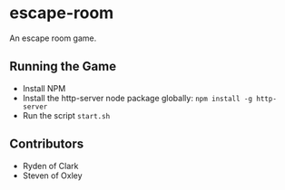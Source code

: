 # escape-room
An escape room game.

## Running the Game
- Install NPM
- Install the http-server node package globally: `npm install -g http-server`
- Run the script `start.sh`

## Contributors
- Ryden of Clark
- Steven of Oxley